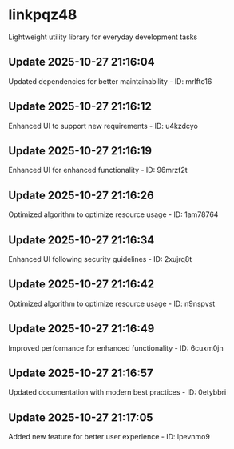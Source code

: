# linkpqz48
Lightweight utility library for everyday development tasks

## Update 2025-10-27 21:16:04
Updated dependencies for better maintainability - ID: mrlfto16


## Update 2025-10-27 21:16:12
Enhanced UI to support new requirements - ID: u4kzdcyo


## Update 2025-10-27 21:16:19
Enhanced UI for enhanced functionality - ID: 96mrzf2t


## Update 2025-10-27 21:16:26
Optimized algorithm to optimize resource usage - ID: 1am78764


## Update 2025-10-27 21:16:34
Enhanced UI following security guidelines - ID: 2xujrq8t


## Update 2025-10-27 21:16:42
Optimized algorithm to optimize resource usage - ID: n9nspvst


## Update 2025-10-27 21:16:49
Improved performance for enhanced functionality - ID: 6cuxm0jn


## Update 2025-10-27 21:16:57
Updated documentation with modern best practices - ID: 0etybbri


## Update 2025-10-27 21:17:05
Added new feature for better user experience - ID: lpevnmo9

